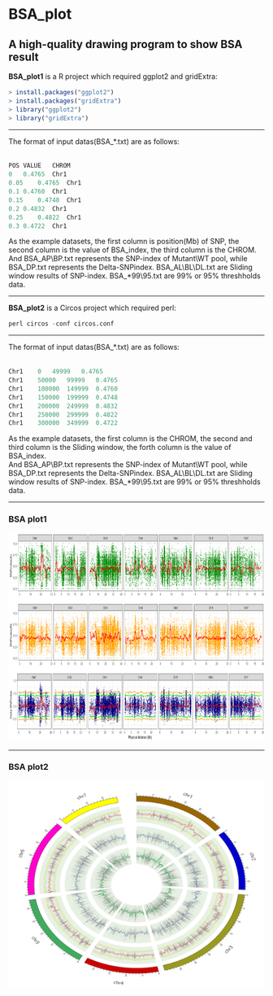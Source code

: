 BSA_plot
=========

## A high-quality drawing program to show BSA result


**BSA_plot1** is a R project which required ggplot2 and gridExtra:

```r
> install.packages("ggplot2")
> install.packages("gridExtra")
> library("ggplot2")
> library("gridExtra")
```

---

The format of input datas(BSA_*.txt) are as follows:

```r

POS	VALUE	CHROM
0	0.4765	Chr1
0.05	0.4765	Chr1
0.1	0.4760	Chr1
0.15	0.4748	Chr1
0.2	0.4832	Chr1
0.25	0.4822	Chr1
0.3	0.4722	Chr1

```

As the example datasets, the first column is position(Mb) of SNP, the second column is the value of BSA_index, the third column is the CHROM.  
And BSA_AP\BP.txt represents the SNP-index of Mutant\WT pool, while BSA_DP.txt represents the Delta-SNPindex.  BSA_AL\BL\DL.txt are Sliding window results of SNP-index.  BSA_*99\95.txt are 99% or 95% threshholds data.


---

**BSA_plot2** is a Circos project which required perl:

```r
perl circos -conf circos.conf
```

---

The format of input datas(BSA_*.txt) are as follows:

```r

Chr1	0	49999	0.4765
Chr1	50000	99999	0.4765
Chr1	100000	149999	0.4760
Chr1	150000	199999	0.4748
Chr1	200000	249999	0.4832
Chr1	250000	299999	0.4822
Chr1	300000	349999	0.4722

```

As the example datasets, the first column is the CHROM, the second and third column is the Sliding window, the forth column is the value of BSA_index.  
And BSA_AP\BP.txt represents the SNP-index of Mutant\WT pool, while BSA_DP.txt represents the Delta-SNPindex.  BSA_AL\BL\DL.txt are Sliding window results of SNP-index.  BSA_*99\95.txt are 99% or 95% threshholds data.


---
### BSA plot1

<p align="center">
<a href="https://github.com/WMBio/BSA_plot/tree/master/Figure/Figure1.png">
<img src="Figure/Figure1.png" height="410px" width="750px">
</a>
</p>

---
### BSA plot2

<p align="center">
<a href="https://github.com/WMBio/BSA_plot/tree/master/Figure/Figure2.png">
<img src="Figure/Figure2.png" height="410px" width="750px">
</a>
</p>
